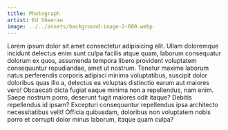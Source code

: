 ```yaml
---
title: Photograph
artist: Ed Sheeran
image: ../../assets/background-image-2-600.webp
---
```


Lorem ipsum dolor sit amet consectetur adipisicing elit. Ullam doloremque incidunt delectus enim sunt culpa facilis atque quam, laborum consequatur dolorum ex quos, assumenda tempora libero provident voluptatem consequuntur repudiandae, amet ut nostrum. Tenetur maxime laborum natus perferendis corporis adipisci minima voluptatibus, suscipit dolor doloribus quas illo a, delectus ea voluptas distinctio earum aut maiores vero! Obcaecati dicta fugiat eaque minima non a repellendus, nam enim. Saepe nostrum porro, deserunt fugit maiores odit itaque? Debitis repellendus id ipsam? Excepturi consequuntur repellendus ipsa architecto necessitatibus velit! Officia quibusdam, doloribus non voluptatem nobis porro et corrupti dolor minus laborum, itaque quam culpa?
